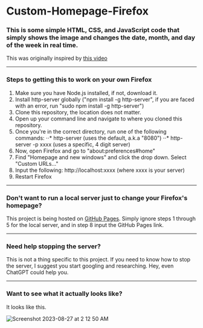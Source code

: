 # Custom-Homepage-Firefox

### This is some simple HTML, CSS, and JavaScript code that simply shows the image and changes the date, month, and day of the week in real time.

This was originally inspired by [this video](https://youtu.be/0H_R_mcVBMI?list=LL)

---

### Steps to getting this to work on your own Firefox

1. Make sure you have Node.js installed, if not, download it.
2. Install http-server globally ("npm install -g http-server", if you are faced with an error, run "sudo npm install -g http-server")
3. Clone this repository, the location does not matter.
4. Open up your command line and navigate to where you cloned this repository.
5. Once you're in the correct directory, run one of the following commands:
⋅⋅* http-server (uses the default, a.k.a "8080")
⋅⋅* http-server -p xxxx (uses a specific, 4 digit server)
6. Now, open Firefox and go to "about:preferences#home"
7. Find "Homepage and new windows" and click the drop down. Select "Custom URLs..."
8. Input the following: http://localhost:xxxx (where xxxx is your server)
9. Restart Firefox

---

### Don't want to run a local server just to change your Firefox's homepage?

This project is being hosted on [GitHub Pages](https://alockinalock.github.io/Custom-Homepage-Firefox/). Simply ignore steps 1 through 5 for the local server, and in step 8 input the GitHub Pages link.

---

### Need help stopping the server?

This is not a thing specific to this project. If you need to know how to stop the server, I suggest you start googling and researching. Hey, even ChatGPT could help you.

---

### Want to see what it actually looks like?

It looks like this.

![Screenshot 2023-08-27 at 2 12 50 AM](https://github.com/alockinalock/Custom-Homepage-Firefox/assets/113492071/2007f6a9-9733-4f35-8d29-41d69b82d1f6)

